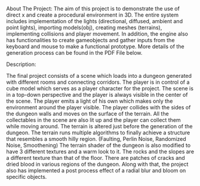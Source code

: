 
About The Project:
The aim of this project is to demonstrate the use of direct x and create a procedural environment in 3D. The entire system includes implementation of the lights (directional, diffused, ambient and point lights), importing models(obj), creating meshes (terrains), implementing collisions and player movement. In addition, the engine also has functionalities to create gameobjects and gather inputs from the keyboard and mouse to make a functional prototype.
More details of the generation process can be found in the PDF File below.


Description:

The final project consists of a scene which loads into a dungeon generated with different rooms and connecting corridors. The player is in control of a cube model which serves as a player character for the project. The scene is in a top-down perspective and the player is always visible in the center of the scene. The player emits a light of his own which makes only the environment around the player visible.
The player collides with the sides of the dungeon walls and moves on the surface of the terrain. All the collectables in the scene are also lit up and the player can collect them while moving around.
The terrain is altered just before the generation of the dungeon. The terrain runs multiple algorithms to finally achieve a structure that resembles a smooth hilly region. (Faulting, Perlin Noise, Randomized Noise, Smoothening)
The terrain shader of the dungeon is also modified to have 3 different textures and a warm look to it. The rocks and the slopes are a different texture than that of the floor. There are patches of cracks and dried blood in various regions of the dungeon.
Along with that, the project also has implemented a post process effect of a radial blur and bloom on specific objects.
